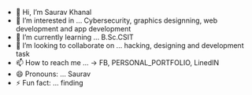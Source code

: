 - 👋 Hi, I’m Saurav Khanal 
- 👀 I’m interested in ... Cybersecurity, graphics designning, web development and app development 
- 🌱 I’m currently learning ... B.Sc.CSIT
- 💞️ I’m looking to collaborate on ... hacking, designing and development task 
- 📫 How to reach me ... -> FB, PERSONAL_PORTFOLIO, LinedIN 
- 😄 Pronouns: ... Saurav
- ⚡ Fun fact: ... finding 

<!---
Sauravitweb/Sauravitweb is a ✨ special ✨ repository because its `README.md` (this file) appears on your GitHub profile.
You can click the Preview link to take a look at your changes.
--->
